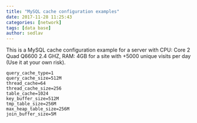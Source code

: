 ```yaml
---
title: "MySQL cache configuration examples"
date: 2017-11-28 11:25:43
categories: [network]
tags: [data base]
author: sedlav
---
```


This is a MySQL cache configuration example for a server with CPU: Core 2 Quad Q6600 2.4 GHZ, RAM: 4GB for a site with +5000 unique visits per day (Use it at your own risk).

```
query_cache_type=1
query_cache_size=512M
thread_cache=64
thread_cache_size=256
table_cache=1024
key_buffer_size=512M
tmp_table_size=256M
max_heap_table_size=256M
join_buffer_size=5M
```
